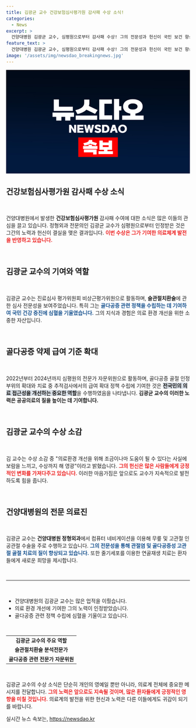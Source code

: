 ```yaml
---
title: 김광균 교수 건강보험심사평가원 감사패 수상 소식!
categories:
  - News
excerpt: >
  건양대병원 김광균 교수, 심평원으로부터 감사패 수상! 그의 전문성과 헌신이 국민 보건 향상에 기여한 비결은 무엇일까요? 궁금하다면 클릭하세요!
feature_text: >
  건양대병원 김광균 교수, 심평원으로부터 감사패 수상! 그의 전문성과 헌신이 국민 보건 향상에 기여한 비결은 무엇일까요? 궁금하다면 클릭하세요!
image: '/assets/img/newsdao_breakingnews.jpg'
---
```


<p><img src="/assets/img/newsdao_breakingnews.jpg" alt="firstkoreanews 속보" /></p>

<h2 data-ke-size="size26">건강보험심사평가원 감사패 수상 소식</h2>

<p data-ke-size="size16">&nbsp;</p>

<p>건양대병원에서 발생한 <b>건강보험심사평가원</b> 감사패 수여에 대한 소식은 많은 이들의 관심을 끌고 있습니다. 정형외과 전문의인 김광균 교수가 심평원으로부터 인정받은 것은 그간의 노력과 헌신이 결실을 맺은 결과입니다. <b><span style="color: #ee2323;">이번 수상은 그가 기여한 의료체계 발전을 반영하고 있습니다.</span></b> </p>

<p data-ke-size="size16">&nbsp;</p>

<h2 data-ke-size="size26">김광균 교수의 기여와 역할</h2>

<p data-ke-size="size16">&nbsp;</p>

<p>김광균 교수는 진료심사 평가위원회 비상근평가위원으로 활동하며, <b>슬관절치환술</b>에 관한 심사 전문성을 보여주었습니다. 특히 그는 <b><span style="color: #1a5490;">골다공증 관련 정책을 수립하는 데 기여하여 국민 건강 증진에 심혈을 기울였습니다.</span></b> 그의 지식과 경험은 의료 환경 개선을 위한 소중한 자산입니다.</p>

<p data-ke-size="size16">&nbsp;</p>

<h2 data-ke-size="size26">골다공증 약제 급여 기준 확대</h2>

<p data-ke-size="size16">&nbsp;</p>

<p>2022년부터 2024년까지 심평원의 전문가 자문위원으로 활동하며, 골다공증 골절 인정 부위의 확대와 치료 중 추적검사에서의 급여 확대 정책 수립에 기여한 것은 <b><span style="background-color: #21538527;">전국민의 의료 접근성을 개선하는 중요한 역할</span></b>을 수행하였음을 나타냅니다. <b>김광균 교수의 이러한 노력은 공공의료의 질을 높이는 데 기여합니다.</b></p>

<p data-ke-size="size16">&nbsp;</p>

<h2 data-ke-size="size26">김광균 교수의 수상 소감</h2>

<p data-ke-size="size16">&nbsp;</p>

<p>김 교수는 수상 소감 중 "의료환경 개선을 위해 조금이나마 도움이 될 수 있다는 사실에 보람을 느끼고, 수상까지 해 영광"이라고 밝혔습니다. <b><span style="color: #ee2323;">그의 헌신은 많은 사람들에게 긍정적인 변화를 가져다주고 있습니다.</span></b> 이러한 마음가짐은 앞으로도 교수가 지속적으로 발전하도록 힘을 줍니다.</p>

<p data-ke-size="size16">&nbsp;</p>

<h2 data-ke-size="size26">건양대병원의 전문 의료진</h2>

<p data-ke-size="size16">&nbsp;</p>

<p>김광균 교수는 <b>건양대병원 정형외과</b>에서 컴퓨터 네비게이션을 이용해 무릎 및 고관절 인공관절 수술을 주로 수행하고 있습니다. <b><span style="color: #1a5490;">그의 전문성을 통해 관절염 및 골다공증성 고관절 골절 치료의 질이 향상되고 있습니다.</span></b> 또한 줄기세포를 이용한 연골재생 치료는 환자들에게 새로운 희망을 제시합니다.</p>

<p data-ke-size="size16">&nbsp;</p>

<hr />

<p data-ke-size="size16">&nbsp;</p>

<ul>
  <li>건양대병원의 김광균 교수는 많은 업적을 이뤘습니다.</li>
  <li>의료 환경 개선에 기여한 그의 노력이 인정받았습니다.</li>
  <li>골다공증 관련 정책 수립에 심혈을 기울이고 있습니다.</li>
</ul>

<p data-ke-size="size16">&nbsp;</p>

<table>
  <tr>
    <td style="text-align: center; height: 17px;"><b>김광균 교수의 주요 역할</b></td>
  </tr>
  <tr>
    <td style="text-align: center; height: 17px;"><b>슬관절치환술 분석전문가</b></td>
  </tr>
  <tr>
    <td style="text-align: center; height: 17px;"><b>골다공증 관련 전문가 자문위원</b></td>
  </tr>
</table>

<p data-ke-size="size16">&nbsp;</p>

<p>김광균 교수의 수상 소식은 단순히 개인의 영예일 뿐만 아니라, 의료계 전체에 중요한 메시지를 전달합니다. <b><span style="color: #ee2323;">그의 노력은 앞으로도 지속될 것이며, 많은 환자들에게 긍정적인 영향을 미칠 것입니다.</span></b> 의료계의 발전을 위한 헌신과 노력은 다른 이들에게도 귀감이 되기를 바랍니다.</p>
실시간 뉴스 속보는, <a href="https://newsdao.kr" rel="dofollow">https://newsdao.kr</a>


